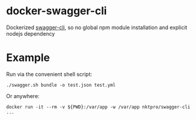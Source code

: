 # docker-swagger-cli
Dockerized [swagger-cli](https://github.com/BigstickCarpet/swagger-cli), so no global npm module installation and explicit nodejs dependency

# Example

Run via the convenient shell script:

    ./swagger.sh bundle -o test.json test.yml
  
Or anywhere:
  
    docker run -it --rm -v ${PWD}:/var/app -w /var/app nktpro/swagger-cli ...

